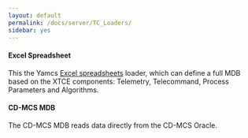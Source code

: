 ```yaml
---
layout: default
permalink: /docs/server/TC_Loaders/
sidebar: yes
---
```



#### Excel Spreadsheet
This the Yamcs [Excel spreadsheets](/docs/server/Excel_Specification/) loader, which can define a full MDB based on the XTCE components: Telemetry, Telecommand, Process Parameters and Algorithms.


#### CD-MCS MDB
The CD-MCS MDB reads data directly from the CD-MCS Oracle.



